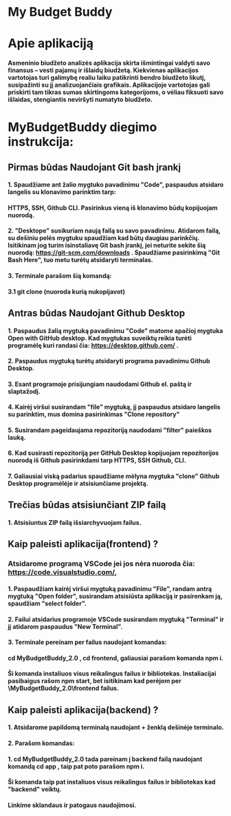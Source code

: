 
# My Budget Buddy

# Apie aplikaciją

#### Asmeninio biudžeto analizės aplikacija skirta išmintingai valdyti savo finansus – vesti pajamų ir išlaidų biudžetą. Kiekvienas aplikacijos vartotojas turi galimybę realiu laiku patikrinti bendro biudžeto likutį, susipažinti su jį analizuojančiais grafikais. Aplikacijoje vartotojas gali priskirti tam tikras sumas skirtingoms kategorijoms, o vėliau fiksuoti savo išlaidas, stengiantis neviršyti numatyto biudžeto. 



# MyBudgetBuddy diegimo instrukcija:

## Pirmas būdas Naudojant Git bash įrankį
#### 1. Spaudžiame ant žalio mygtuko pavadinimu "Code", paspaudus atsidaro langelis su klonavimo parinktim tarp:
#### HTTPS, SSH, Github CLI. Pasirinkus vieną iš klonavimo būdų kopijuojam nuorodą.
#### 2. "Desktope" susikuriam naują failą su savo pavadinimu. Atidarom failą, su dešiniu pelės mygtuku spaudžiam kad būtų daugiau parinkčių. Isitikinam jog turim isinstaliavę Git bash įrankį, jei neturite sekite šią nuorodą: https://git-scm.com/downloads . Spaudžiame pasirinkimą "Git Bash Here", tuo metu turėtų atsidaryti terminalas.
#### 3. Terminale parašom šią komandą:
#### 3.1 git clone (nuoroda kurią nukopijavot)


## Antras būdas Naudojant Github Desktop

 #### 1.  Paspaudus žalią mygtuką pavadinimu "Code" matome apačioj mygtuka Open with GitHub desktop. Kad mygtukas suveiktų reikia turėti programėlę kuri randasi čia: https://desktop.github.com/ .
  ####  2. Paspaudus mygtuką turėtų atsidaryti programa pavadinimu Github Desktop.
 #### 3. Esant programoje prisijungiam naudodami Github el. paštą ir slaptažodį.
 #### 4. Kairėj viršui susirandam "file" mygtuką, jį paspaudus atsidaro langelis su parinktim, mus domina pasirinkimas "Clone repository"

 #### 5. Susirandam pageidaujama repozitoriją naudodami "filter" paieškos lauką.
 #### 6. Kad susirasti repozitoriją per GitHub Desktop kopijuojam repozitorijos nuorodą iš Github pasirinkdami tarp HTTPS, SSH Github, CLI.
 #### 7. Galiausiai viską padarius spaudžiame mėlyna mygtuka "clone" Github Desktop programėlėje ir atsisiunčiame projektą.

 ## Trečias būdas atsisiunčiant ZIP failą

 #### 1. Atsisiuntus ZIP failą išsiarchyvuojam failus.


 ## Kaip paleisti aplikacija(frontend) ?


 ### Atsidarome programą VSCode jei jos nėra nuoroda čia: https://code.visualstudio.com/,
 #### 1.  Paspaudžiam kairėj viršui mygtuką pavadinimu "File", randam antrą mygtuką "Open folder", susirandam atsisiūsta aplikaciją ir pasirenkam ją, spaudžiam "select folder".
 #### 2. Failui atsidarius programoje VSCode susirandam mygtuką "Terminal" ir jį atidarom paspaudus "New Terminal".
#### 3. Terminale pereinam per failus naudojant komandas:
#### cd MyBudgetBuddy_2.0 , cd frontend, galiausiai parašom komanda npm i.
 #### Ši komanda instaliuos visus reikalingus failus ir bibliotekas. Instaliacijai pasibaigus rašom npm start, bet isitikinam kad perėjom per \MyBudgetBuddy_2.0\frontend failus.


 ## Kaip paleisti aplikacija(backend) ?

#### 1. Atsidarome papildomą terminalą naudojant + ženklą dešinėje terminalo.
#### 2. Parašom komandas:
#### 1. cd MyBudgetBuddy_2.0 tada  pareinam į backend failą naudojant komandą cd app , taip pat poto parašom npm i. 
#### Ši komanda taip pat instaliuos visus reikalingus failus ir bibliotekas  kad "backend" veiktų.


####  Linkime sklandaus ir patogaus naudojimosi.
